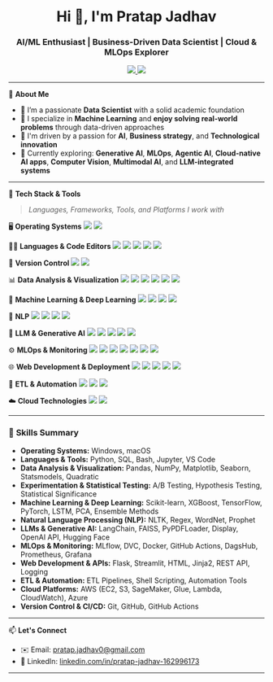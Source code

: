 <h1 align="center">Hi 👋, I'm Pratap Jadhav</h1>
<h3 align="center">AI/ML Enthusiast | Business-Driven Data Scientist | Cloud & MLOps Explorer</h3>

<p align="center">
  <a href="https://mail.google.com/mail/?view=cm&to=pratap.jadhav0@gmail.com" target="_blank">
  <img src="https://img.shields.io/badge/Email-pratap.jadhav0@gmail.com-red?style=flat-square&logo=gmail">
</a>
  <a href="https://www.linkedin.com/in/pratap-jadhav-162996173/" target="_blank"><img src="https://img.shields.io/badge/LinkedIn-Pratap%20Jadhav-blue?style=flat-square&logo=linkedin"></a>
</p>

---

🎯 **About Me**

- 🧠 I’m a passionate **Data Scientist** with a solid academic foundation
- 🤖 I specialize in **Machine Learning** and **enjoy solving real-world problems** through data-driven approaches
- 💼 I'm driven by a passion for **AI**, **Business strategy**, and **Technological innovation**
- 🌱 Currently exploring: **Generative AI**, **MLOps**, **Agentic AI**, **Cloud-native AI apps**, **Computer Vision**, **Multimodal AI**, and **LLM-integrated systems**

---
🧰 **Tech Stack & Tools**

> *Languages, Frameworks, Tools, and Platforms I work with*

🖥️ **Operating Systems**
<img src="https://img.shields.io/badge/Windows-0078D6?style=flat&logo=windows&logoColor=white"/>
<img src="https://img.shields.io/badge/macOS-000000?style=flat&logo=apple&logoColor=white"/>

🧑‍💻 **Languages & Code Editors**
<img src="https://img.shields.io/badge/Python-3670A0?style=flat&logo=python&logoColor=white"/>
<img src="https://img.shields.io/badge/SQL-003B57?style=flat&logo=postgresql&logoColor=white"/>
<img src="https://img.shields.io/badge/Bash-1f1f1f?style=flat&logo=gnubash&logoColor=white"/>
<img src="https://img.shields.io/badge/Jupyter-F37626?style=flat&logo=Jupyter&logoColor=white"/>
<img src="https://img.shields.io/badge/VSCode-007ACC?style=flat&logo=visual-studio-code&logoColor=white"/>

🔄 **Version Control**
<img src="https://img.shields.io/badge/Git-F05032?style=flat&logo=git&logoColor=white"/>
<img src="https://img.shields.io/badge/GitHub-181717?style=flat&logo=github&logoColor=white"/>

📊 **Data Analysis & Visualization**
<img src="https://img.shields.io/badge/Pandas-150458?style=flat&logo=pandas&logoColor=white"/>
<img src="https://img.shields.io/badge/Numpy-013243?style=flat&logo=numpy&logoColor=white"/>
<img src="https://img.shields.io/badge/Matplotlib-ffffff?style=flat&logo=matplotlib&logoColor=black"/>
<img src="https://img.shields.io/badge/Seaborn-005571?style=flat"/>
<img src="https://img.shields.io/badge/Statsmodels-343541?style=flat"/>
<img src="https://img.shields.io/badge/Plotly-3f4f75?style=flat&logo=plotly&logoColor=white"/>

🤖 **Machine Learning & Deep Learning**
<img src="https://img.shields.io/badge/Scikit--Learn-F7931E?style=flat&logo=scikitlearn&logoColor=white"/>
<img src="https://img.shields.io/badge/XGBoost-EC5522?style=flat&logo=xgboost&logoColor=white"/>
<img src="https://img.shields.io/badge/TensorFlow-FF6F00?style=flat&logo=tensorflow&logoColor=white"/>
<img src="https://img.shields.io/badge/PyTorch-EE4C2C?style=flat&logo=pytorch&logoColor=white"/>

🧬 **NLP**
<img src="https://img.shields.io/badge/NLTK-85C1E9?style=flat"/>
<img src="https://img.shields.io/badge/Regex-FF5733?style=flat"/>
<img src="https://img.shields.io/badge/WordNet-6C3483?style=flat"/>
<img src="https://img.shields.io/badge/Prophet-2E86C1?style=flat"/>

💬 **LLM & Generative AI**
<img src="https://img.shields.io/badge/LangChain-000000?style=flat"/>
<img src="https://img.shields.io/badge/FAISS-009688?style=flat"/>
<img src="https://img.shields.io/badge/PyPDFLoader-795548?style=flat"/>
<img src="https://img.shields.io/badge/OpenAI_API-412991?style=flat&logo=openai&logoColor=white"/>
<img src="https://img.shields.io/badge/Huggingface-FFCA28?style=flat&logo=huggingface&logoColor=black"/>

⚙️ **MLOps & Monitoring**
<img src="https://img.shields.io/badge/MLflow-0194E2?style=flat&logo=mlflow&logoColor=white"/>
<img src="https://img.shields.io/badge/DVC-945DD6?style=flat"/>
<img src="https://img.shields.io/badge/Docker-2496ED?style=flat&logo=docker&logoColor=white"/>
<img src="https://img.shields.io/badge/GitHub%20Actions-2088FF?style=flat&logo=github-actions&logoColor=white"/>
<img src="https://img.shields.io/badge/DagsHub-FFCE00?style=flat"/>
<img src="https://img.shields.io/badge/Prometheus-E6522C?style=flat&logo=prometheus&logoColor=white"/>
<img src="https://img.shields.io/badge/Grafana-F46800?style=flat&logo=grafana&logoColor=white"/>

🌐 **Web Development & Deployment**
<img src="https://img.shields.io/badge/Flask-000000?style=flat&logo=flask&logoColor=white"/>
<img src="https://img.shields.io/badge/Streamlit-FF4B4B?style=flat&logo=streamlit&logoColor=white"/>
<img src="https://img.shields.io/badge/HTML-E34F26?style=flat&logo=html5&logoColor=white"/>
<img src="https://img.shields.io/badge/Jinja2-B41717?style=flat"/>
<img src="https://img.shields.io/badge/REST_API-005571?style=flat"/>

🔄 **ETL & Automation**
<img src="https://img.shields.io/badge/Shell_Scripting-4EAA25?style=flat&logo=gnu-bash&logoColor=white"/>
<img src="https://img.shields.io/badge/ETL_Pipelines-9B59B6?style=flat"/>
<img src="https://img.shields.io/badge/Automation-1ABC9C?style=flat"/>

☁️ **Cloud Technologies**
<img src="https://img.shields.io/badge/AWS-232F3E?style=flat&logo=amazon-aws&logoColor=white"/>
<img src="https://img.shields.io/badge/Azure-0078D4?style=flat&logo=microsoftazure&logoColor=white"/>

---

### 🚀 **Skills Summary**

* **Operating Systems:** Windows, macOS
* **Languages & Tools:** Python, SQL, Bash, Jupyter, VS Code
* **Data Analysis & Visualization:** Pandas, NumPy, Matplotlib, Seaborn, Statsmodels, Quadratic
* **Experimentation & Statistical Testing:** A/B Testing, Hypothesis Testing, Statistical Significance
* **Machine Learning & Deep Learning:** Scikit-learn, XGBoost, TensorFlow, PyTorch, LSTM, PCA, Ensemble Methods
* **Natural Language Processing (NLP):** NLTK, Regex, WordNet, Prophet
* **LLMs & Generative AI:** LangChain, FAISS, PyPDFLoader, Display, OpenAI API, Hugging Face
* **MLOps & Monitoring:** MLflow, DVC, Docker, GitHub Actions, DagsHub, Prometheus, Grafana
* **Web Development & APIs:** Flask, Streamlit, HTML, Jinja2, REST API, Logging
* **ETL & Automation:** ETL Pipelines, Shell Scripting, Automation Tools
* **Cloud Platforms:** AWS (EC2, S3, SageMaker, Glue, Lambda, CloudWatch), Azure
* **Version Control & CI/CD:** Git, GitHub, GitHub Actions

---

📫 **Let's Connect**

- ✉️ Email: [pratap.jadhav0@gmail.com](mailto:pratap.jadhav0@gmail.com)  
- 💼 LinkedIn: [linkedin.com/in/pratap-jadhav-162996173](https://www.linkedin.com/in/pratap-jadhav-162996173/)  

---

<!---
✨ Fun fact: This README appears on my GitHub profile because it's a special repository named like my username.
--->
